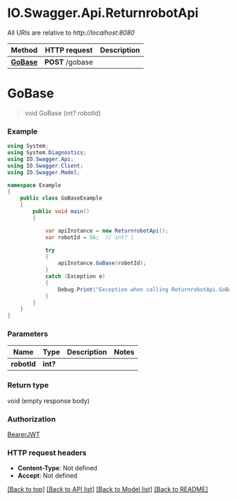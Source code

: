 # IO.Swagger.Api.ReturnrobotApi

All URIs are relative to *http://localhost:8080*

Method | HTTP request | Description
------------- | ------------- | -------------
[**GoBase**](ReturnrobotApi.md#gobase) | **POST** /gobase | 

<a name="gobase"></a>
# **GoBase**
> void GoBase (int? robotId)



### Example
```csharp
using System;
using System.Diagnostics;
using IO.Swagger.Api;
using IO.Swagger.Client;
using IO.Swagger.Model;

namespace Example
{
    public class GoBaseExample
    {
        public void main()
        {

            var apiInstance = new ReturnrobotApi();
            var robotId = 56;  // int? | 

            try
            {
                apiInstance.GoBase(robotId);
            }
            catch (Exception e)
            {
                Debug.Print("Exception when calling ReturnrobotApi.GoBase: " + e.Message );
            }
        }
    }
}
```

### Parameters

Name | Type | Description  | Notes
------------- | ------------- | ------------- | -------------
 **robotId** | **int?**|  | 

### Return type

void (empty response body)

### Authorization

[BearerJWT](../README.md#BearerJWT)

### HTTP request headers

 - **Content-Type**: Not defined
 - **Accept**: Not defined

[[Back to top]](#) [[Back to API list]](../README.md#documentation-for-api-endpoints) [[Back to Model list]](../README.md#documentation-for-models) [[Back to README]](../README.md)
